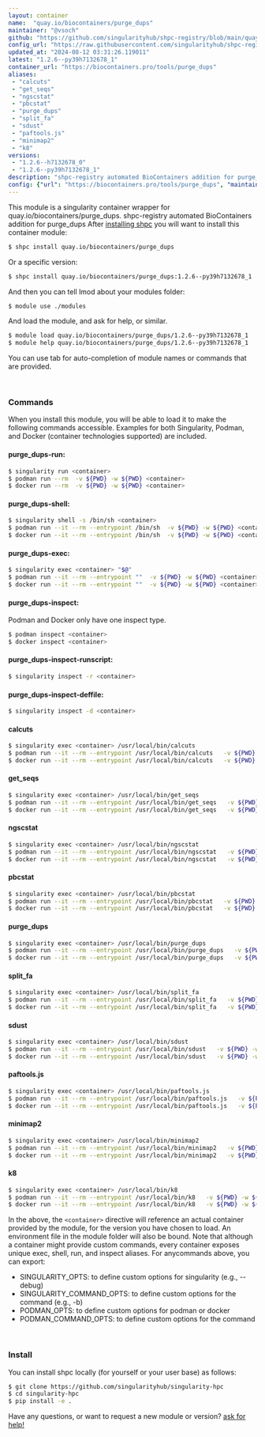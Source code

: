 ```yaml
---
layout: container
name:  "quay.io/biocontainers/purge_dups"
maintainer: "@vsoch"
github: "https://github.com/singularityhub/shpc-registry/blob/main/quay.io/biocontainers/purge_dups/container.yaml"
config_url: "https://raw.githubusercontent.com/singularityhub/shpc-registry/main/quay.io/biocontainers/purge_dups/container.yaml"
updated_at: "2024-08-12 03:31:26.119011"
latest: "1.2.6--py39h7132678_1"
container_url: "https://biocontainers.pro/tools/purge_dups"
aliases:
 - "calcuts"
 - "get_seqs"
 - "ngscstat"
 - "pbcstat"
 - "purge_dups"
 - "split_fa"
 - "sdust"
 - "paftools.js"
 - "minimap2"
 - "k8"
versions:
 - "1.2.6--h7132678_0"
 - "1.2.6--py39h7132678_1"
description: "shpc-registry automated BioContainers addition for purge_dups"
config: {"url": "https://biocontainers.pro/tools/purge_dups", "maintainer": "@vsoch", "description": "shpc-registry automated BioContainers addition for purge_dups", "latest": {"1.2.6--py39h7132678_1": "sha256:52094ca5831f19e9b410949bce3ce7c410bd9fd21cd4392e22ca68cf9b708ab4"}, "tags": {"1.2.6--h7132678_0": "sha256:37b9aa9084c2486c98159830170a94a403e07c1a7760d45bbe2c4b4c3edb3696", "1.2.6--py39h7132678_1": "sha256:52094ca5831f19e9b410949bce3ce7c410bd9fd21cd4392e22ca68cf9b708ab4"}, "docker": "quay.io/biocontainers/purge_dups", "aliases": {"calcuts": "/usr/local/bin/calcuts", "get_seqs": "/usr/local/bin/get_seqs", "ngscstat": "/usr/local/bin/ngscstat", "pbcstat": "/usr/local/bin/pbcstat", "purge_dups": "/usr/local/bin/purge_dups", "split_fa": "/usr/local/bin/split_fa", "sdust": "/usr/local/bin/sdust", "paftools.js": "/usr/local/bin/paftools.js", "minimap2": "/usr/local/bin/minimap2", "k8": "/usr/local/bin/k8"}}
---
```


This module is a singularity container wrapper for quay.io/biocontainers/purge_dups.
shpc-registry automated BioContainers addition for purge_dups
After [installing shpc](#install) you will want to install this container module:


```bash
$ shpc install quay.io/biocontainers/purge_dups
```

Or a specific version:

```bash
$ shpc install quay.io/biocontainers/purge_dups:1.2.6--py39h7132678_1
```

And then you can tell lmod about your modules folder:

```bash
$ module use ./modules
```

And load the module, and ask for help, or similar.

```bash
$ module load quay.io/biocontainers/purge_dups/1.2.6--py39h7132678_1
$ module help quay.io/biocontainers/purge_dups/1.2.6--py39h7132678_1
```

You can use tab for auto-completion of module names or commands that are provided.

<br>

### Commands

When you install this module, you will be able to load it to make the following commands accessible.
Examples for both Singularity, Podman, and Docker (container technologies supported) are included.

#### purge_dups-run:

```bash
$ singularity run <container>
$ podman run --rm  -v ${PWD} -w ${PWD} <container>
$ docker run --rm  -v ${PWD} -w ${PWD} <container>
```

#### purge_dups-shell:

```bash
$ singularity shell -s /bin/sh <container>
$ podman run --it --rm --entrypoint /bin/sh  -v ${PWD} -w ${PWD} <container>
$ docker run --it --rm --entrypoint /bin/sh  -v ${PWD} -w ${PWD} <container>
```

#### purge_dups-exec:

```bash
$ singularity exec <container> "$@"
$ podman run --it --rm --entrypoint ""  -v ${PWD} -w ${PWD} <container> "$@"
$ docker run --it --rm --entrypoint ""  -v ${PWD} -w ${PWD} <container> "$@"
```

#### purge_dups-inspect:

Podman and Docker only have one inspect type.

```bash
$ podman inspect <container>
$ docker inspect <container>
```

#### purge_dups-inspect-runscript:

```bash
$ singularity inspect -r <container>
```

#### purge_dups-inspect-deffile:

```bash
$ singularity inspect -d <container>
```


#### calcuts

```bash
$ singularity exec <container> /usr/local/bin/calcuts
$ podman run --it --rm --entrypoint /usr/local/bin/calcuts   -v ${PWD} -w ${PWD} <container> -c " $@"
$ docker run --it --rm --entrypoint /usr/local/bin/calcuts   -v ${PWD} -w ${PWD} <container> -c " $@"
```


#### get_seqs

```bash
$ singularity exec <container> /usr/local/bin/get_seqs
$ podman run --it --rm --entrypoint /usr/local/bin/get_seqs   -v ${PWD} -w ${PWD} <container> -c " $@"
$ docker run --it --rm --entrypoint /usr/local/bin/get_seqs   -v ${PWD} -w ${PWD} <container> -c " $@"
```


#### ngscstat

```bash
$ singularity exec <container> /usr/local/bin/ngscstat
$ podman run --it --rm --entrypoint /usr/local/bin/ngscstat   -v ${PWD} -w ${PWD} <container> -c " $@"
$ docker run --it --rm --entrypoint /usr/local/bin/ngscstat   -v ${PWD} -w ${PWD} <container> -c " $@"
```


#### pbcstat

```bash
$ singularity exec <container> /usr/local/bin/pbcstat
$ podman run --it --rm --entrypoint /usr/local/bin/pbcstat   -v ${PWD} -w ${PWD} <container> -c " $@"
$ docker run --it --rm --entrypoint /usr/local/bin/pbcstat   -v ${PWD} -w ${PWD} <container> -c " $@"
```


#### purge_dups

```bash
$ singularity exec <container> /usr/local/bin/purge_dups
$ podman run --it --rm --entrypoint /usr/local/bin/purge_dups   -v ${PWD} -w ${PWD} <container> -c " $@"
$ docker run --it --rm --entrypoint /usr/local/bin/purge_dups   -v ${PWD} -w ${PWD} <container> -c " $@"
```


#### split_fa

```bash
$ singularity exec <container> /usr/local/bin/split_fa
$ podman run --it --rm --entrypoint /usr/local/bin/split_fa   -v ${PWD} -w ${PWD} <container> -c " $@"
$ docker run --it --rm --entrypoint /usr/local/bin/split_fa   -v ${PWD} -w ${PWD} <container> -c " $@"
```


#### sdust

```bash
$ singularity exec <container> /usr/local/bin/sdust
$ podman run --it --rm --entrypoint /usr/local/bin/sdust   -v ${PWD} -w ${PWD} <container> -c " $@"
$ docker run --it --rm --entrypoint /usr/local/bin/sdust   -v ${PWD} -w ${PWD} <container> -c " $@"
```


#### paftools.js

```bash
$ singularity exec <container> /usr/local/bin/paftools.js
$ podman run --it --rm --entrypoint /usr/local/bin/paftools.js   -v ${PWD} -w ${PWD} <container> -c " $@"
$ docker run --it --rm --entrypoint /usr/local/bin/paftools.js   -v ${PWD} -w ${PWD} <container> -c " $@"
```


#### minimap2

```bash
$ singularity exec <container> /usr/local/bin/minimap2
$ podman run --it --rm --entrypoint /usr/local/bin/minimap2   -v ${PWD} -w ${PWD} <container> -c " $@"
$ docker run --it --rm --entrypoint /usr/local/bin/minimap2   -v ${PWD} -w ${PWD} <container> -c " $@"
```


#### k8

```bash
$ singularity exec <container> /usr/local/bin/k8
$ podman run --it --rm --entrypoint /usr/local/bin/k8   -v ${PWD} -w ${PWD} <container> -c " $@"
$ docker run --it --rm --entrypoint /usr/local/bin/k8   -v ${PWD} -w ${PWD} <container> -c " $@"
```



In the above, the `<container>` directive will reference an actual container provided
by the module, for the version you have chosen to load. An environment file in the
module folder will also be bound. Note that although a container
might provide custom commands, every container exposes unique exec, shell, run, and
inspect aliases. For anycommands above, you can export:

 - SINGULARITY_OPTS: to define custom options for singularity (e.g., --debug)
 - SINGULARITY_COMMAND_OPTS: to define custom options for the command (e.g., -b)
 - PODMAN_OPTS: to define custom options for podman or docker
 - PODMAN_COMMAND_OPTS: to define custom options for the command

<br>

### Install

You can install shpc locally (for yourself or your user base) as follows:

```bash
$ git clone https://github.com/singularityhub/singularity-hpc
$ cd singularity-hpc
$ pip install -e .
```

Have any questions, or want to request a new module or version? [ask for help!](https://github.com/singularityhub/singularity-hpc/issues)